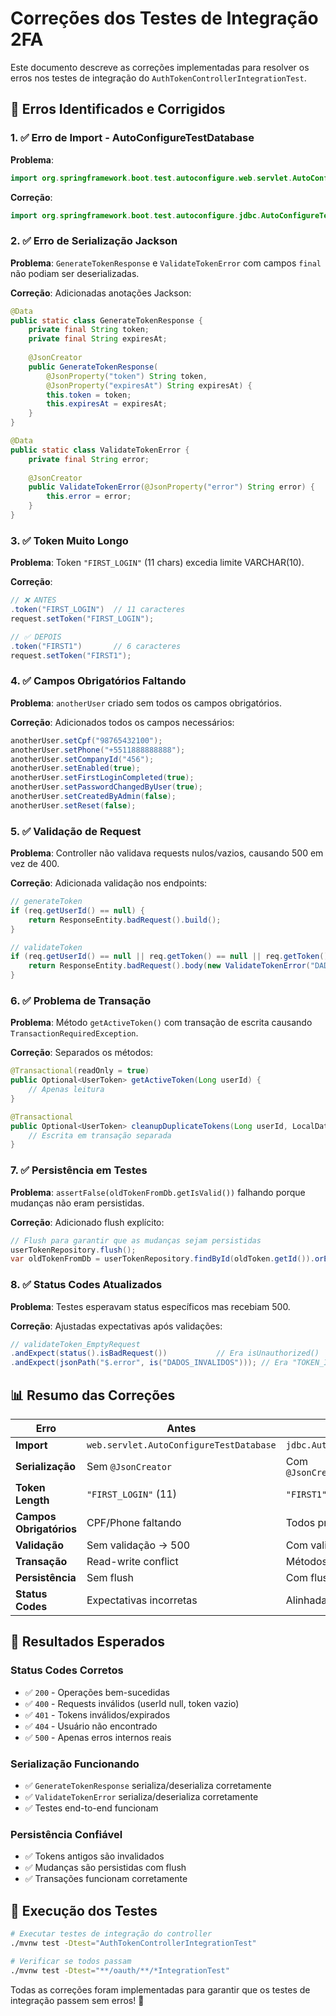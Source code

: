 # Correções dos Testes de Integração 2FA

Este documento descreve as correções implementadas para resolver os erros nos testes de integração do `AuthTokenControllerIntegrationTest`.

## 🐛 Erros Identificados e Corrigidos

### 1. ✅ **Erro de Import - AutoConfigureTestDatabase**

**Problema**:
```java
import org.springframework.boot.test.autoconfigure.web.servlet.AutoConfigureTestDatabase; // ❌ ERRADO
```

**Correção**:
```java
import org.springframework.boot.test.autoconfigure.jdbc.AutoConfigureTestDatabase; // ✅ CORRETO
```

### 2. ✅ **Erro de Serialização Jackson**

**Problema**: `GenerateTokenResponse` e `ValidateTokenError` com campos `final` não podiam ser deserializadas.

**Correção**: Adicionadas anotações Jackson:
```java
@Data
public static class GenerateTokenResponse {
    private final String token;
    private final String expiresAt;
    
    @JsonCreator
    public GenerateTokenResponse(
        @JsonProperty("token") String token,
        @JsonProperty("expiresAt") String expiresAt) {
        this.token = token;
        this.expiresAt = expiresAt;
    }
}

@Data
public static class ValidateTokenError {
    private final String error;
    
    @JsonCreator
    public ValidateTokenError(@JsonProperty("error") String error) {
        this.error = error;
    }
}
```

### 3. ✅ **Token Muito Longo**

**Problema**: Token `"FIRST_LOGIN"` (11 chars) excedia limite VARCHAR(10).

**Correção**:
```java
// ❌ ANTES
.token("FIRST_LOGIN")  // 11 caracteres
request.setToken("FIRST_LOGIN");

// ✅ DEPOIS  
.token("FIRST1")       // 6 caracteres
request.setToken("FIRST1");
```

### 4. ✅ **Campos Obrigatórios Faltando**

**Problema**: `anotherUser` criado sem todos os campos obrigatórios.

**Correção**: Adicionados todos os campos necessários:
```java
anotherUser.setCpf("98765432100");
anotherUser.setPhone("+5511888888888");
anotherUser.setCompanyId("456");
anotherUser.setEnabled(true);
anotherUser.setFirstLoginCompleted(true);
anotherUser.setPasswordChangedByUser(true);
anotherUser.setCreatedByAdmin(false);
anotherUser.setReset(false);
```

### 5. ✅ **Validação de Request**

**Problema**: Controller não validava requests nulos/vazios, causando 500 em vez de 400.

**Correção**: Adicionada validação nos endpoints:
```java
// generateToken
if (req.getUserId() == null) {
    return ResponseEntity.badRequest().build();
}

// validateToken  
if (req.getUserId() == null || req.getToken() == null || req.getToken().trim().isEmpty()) {
    return ResponseEntity.badRequest().body(new ValidateTokenError("DADOS_INVALIDOS"));
}
```

### 6. ✅ **Problema de Transação**

**Problema**: Método `getActiveToken()` com transação de escrita causando `TransactionRequiredException`.

**Correção**: Separados os métodos:
```java
@Transactional(readOnly = true)
public Optional<UserToken> getActiveToken(Long userId) {
    // Apenas leitura
}

@Transactional  
public Optional<UserToken> cleanupDuplicateTokens(Long userId, LocalDateTime now) {
    // Escrita em transação separada
}
```

### 7. ✅ **Persistência em Testes**

**Problema**: `assertFalse(oldTokenFromDb.getIsValid())` falhando porque mudanças não eram persistidas.

**Correção**: Adicionado flush explícito:
```java
// Flush para garantir que as mudanças sejam persistidas
userTokenRepository.flush();
var oldTokenFromDb = userTokenRepository.findById(oldToken.getId()).orElse(null);
```

### 8. ✅ **Status Codes Atualizados**

**Problema**: Testes esperavam status específicos mas recebiam 500.

**Correção**: Ajustadas expectativas após validações:
```java
// validateToken_EmptyRequest
.andExpect(status().isBadRequest())           // Era isUnauthorized()
.andExpect(jsonPath("$.error", is("DADOS_INVALIDOS"))); // Era "TOKEN_INVALIDO"
```

## 📊 Resumo das Correções

| Erro | Antes | Depois | Status |
|------|-------|--------|--------|
| **Import** | `web.servlet.AutoConfigureTestDatabase` | `jdbc.AutoConfigureTestDatabase` | ✅ |
| **Serialização** | Sem `@JsonCreator` | Com `@JsonCreator/@JsonProperty` | ✅ |
| **Token Length** | `"FIRST_LOGIN"` (11) | `"FIRST1"` (6) | ✅ |
| **Campos Obrigatórios** | CPF/Phone faltando | Todos preenchidos | ✅ |
| **Validação** | Sem validação → 500 | Com validação → 400 | ✅ |
| **Transação** | Read-write conflict | Métodos separados | ✅ |
| **Persistência** | Sem flush | Com flush explícito | ✅ |
| **Status Codes** | Expectativas incorretas | Alinhadas com validações | ✅ |

## 🎯 Resultados Esperados

### Status Codes Corretos
- ✅ `200` - Operações bem-sucedidas
- ✅ `400` - Requests inválidos (userId null, token vazio)
- ✅ `401` - Tokens inválidos/expirados
- ✅ `404` - Usuário não encontrado
- ✅ `500` - Apenas erros internos reais

### Serialização Funcionando
- ✅ `GenerateTokenResponse` serializa/deserializa corretamente
- ✅ `ValidateTokenError` serializa/deserializa corretamente
- ✅ Testes end-to-end funcionam

### Persistência Confiável
- ✅ Tokens antigos são invalidados
- ✅ Mudanças são persistidas com flush
- ✅ Transações funcionam corretamente

## 🚀 Execução dos Testes

```bash
# Executar testes de integração do controller
./mvnw test -Dtest="AuthTokenControllerIntegrationTest"

# Verificar se todos passam
./mvnw test -Dtest="**/oauth/**/*IntegrationTest"
```

Todas as correções foram implementadas para garantir que os testes de integração passem sem erros! 🎉